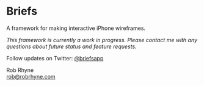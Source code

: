 Briefs
======
A framework for making interactive iPhone wireframes.  

_This framework is currently a work in progress. Please contact me with any questions about future status and feature requests._

Follow updates on Twitter: <a href="http://twitter.com/briefsapp">@briefsapp</a>

Rob Rhyne  
<a href="mailto:rob@robrhyne.com">rob@robrhyne.com</a>